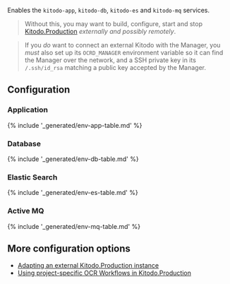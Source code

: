Enables the `kitodo-app`, `kitodo-db`, `kitodo-es` and `kitodo-mq` services.

> Without this, you may want to build, configure, start and stop [Kitodo.Production](https://github.com/slub/kitodo-production-docker)
> _externally and possibly remotely_.

> If you _do_ want to connect an external Kitodo with the Manager, you _must_ also
> set up its `OCRD_MANAGER` environment variable so it can find the Manager over the network,
> and a SSH private key in its `/.ssh/id_rsa` matching a public key accepted by the Manager.

## Configuration

### Application

{% include '_generated/env-app-table.md' %}

### Database

{% include '_generated/env-db-table.md' %}

### Elastic Search

{% include '_generated/env-es-table.md' %}

### Active MQ

{% include '_generated/env-mq-table.md' %}

## More configuration options

- [Adapting an external Kitodo.Production instance](https://github.com/slub/ocrd_kitodo/wiki/Adapting-an-external-Kitodo.Production-instance)
- [Using project-specific OCR Workflows in Kitodo.Production](https://github.com/slub/ocrd_kitodo/wiki/Using-project-specific-OCR-Workflows-in-Kitodo.Production)
